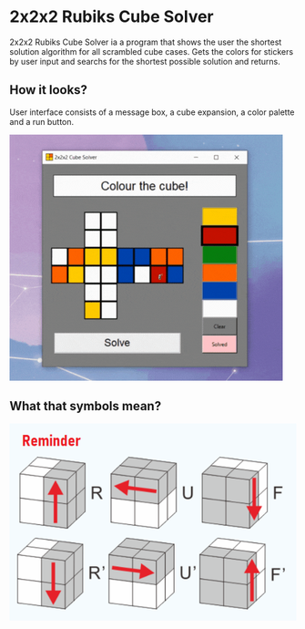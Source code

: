 # 2x2x2 Rubiks Cube Solver
2x2x2 Rubiks Cube Solver ia a program that shows the user the shortest solution algorithm for all scrambled cube cases. Gets the colors for stickers by user input and searchs for the shortest possible solution and returns.

## How it looks?
User interface consists of a message box, a cube expansion, a color palette and a run button.

![alt text](https://github.com/serkanyilmz/2x2x2-Rubiks-Cube-Solver/blob/main/images/how_to_use.gif)

## What that symbols mean?

![alt text](https://github.com/serkanyilmz/2x2x2-Rubiks-Cube-Solver/blob/main/images/reminder.png)
